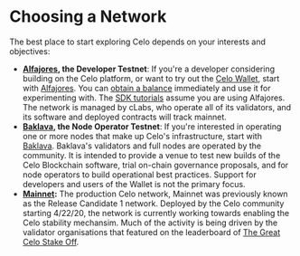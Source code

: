 # Choosing a Network

The best place to start exploring Celo depends on your interests and objectives:

* [**Alfajores**](alfajores-testnet/)**, the Developer Testnet**: If you're a developer considering building on the Celo platform, or want to try out the [Celo Wallet](https://celo.org/build/wallet), start with [Alfajores](alfajores-testnet/). You can [obtain a balance](https://celo.org/build/faucet) immediately and use it for experimenting with. The [SDK tutorials](../developer-guide/start/) assume you are using Alfajores. The network is managed by cLabs, who operate all of its validators, and its software and deployed contracts will track mainnet.
* [**Baklava**](baklava-testnet/)**, the Node Operator Testnet**: If you're interested in operating one or more nodes that make up Celo's infrastructure, start with [Baklava](baklava-testnet/). Baklava's validators and full nodes are operated by the community. It is intended to provide a venue to test new builds of the Celo Blockchain software, trial on-chain governance proposals, and for node operators to build operational best practices. Support for developers and users of the Wallet is not the primary focus.
* [**Mainnet**](mainnet/)**:** The production Celo network, Mainnet was previously known as the Release Candidate 1 network. Deployed by the Celo community starting 4/22/20, the network is currently working towards enabling the Celo stability mechansim. Much of the activity is being driven by the validator organisations that featured on the leaderboard of [The Great Celo Stake Off](https://forum.celo.org/t/the-great-celo-stake-off-the-details/136).

